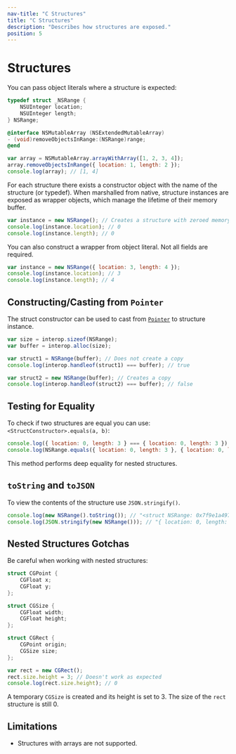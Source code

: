 ```yaml
---
nav-title: "C Structures"
title: "C Structures"
description: "Describes how structures are exposed."
position: 5
---
```


# Structures

You can pass object literals where a structure is expected:
```objective-c
typedef struct _NSRange {
    NSUInteger location;
    NSUInteger length;
} NSRange;

@interface NSMutableArray (NSExtendedMutableArray)
- (void)removeObjectsInRange:(NSRange)range;
@end
```
```javascript
var array = NSMutableArray.arrayWithArray([1, 2, 3, 4]);
array.removeObjectsInRange({ location: 1, length: 2 });
console.log(array); // [1, 4]
```

For each structure there exists a constructor object with the name of the structure (or typedef). When marshalled from native, structure instances are exposed as wrapper objects, which manage the lifetime of their memory buffer.

```javascript
var instance = new NSRange(); // Creates a structure with zeroed memory
console.log(instance.location); // 0
console.log(instance.length); // 0
```

You can also construct a wrapper from object literal. Not all fields are required.
```javascript
var instance = new NSRange({ location: 3, length: 4 });
console.log(instance.location); // 3
console.log(instance.length); // 4
```

## Constructing/Casting from `Pointer`
The struct constructor can be used to cast from [`Pointer`](C-Pointers.md) to structure instance.
```javascript
var size = interop.sizeof(NSRange);
var buffer = interop.alloc(size);

var struct1 = NSRange(buffer); // Does not create a copy
console.log(interop.handleof(struct1) === buffer); // true

var struct2 = new NSRange(buffer); // Creates a copy
console.log(interop.handleof(struct2) === buffer); // false
```

## Testing for Equality
To check if two structures are equal you can use: `<StructConstructor>.equals(a, b)`:
```javascript
console.log({ location: 0, length: 3 } === { location: 0, length: 3 }); // false
console.log(NSRange.equals({ location: 0, length: 3 }, { location: 0, length: 3 })); // true
```

This method performs deep equality for nested structures.

## `toString` and `toJSON`
To view the contents of the structure use `JSON.stringify()`.
```javascript
console.log(new NSRange().toString()); // "<struct NSRange: 0x7f9e1a497710>"
console.log(JSON.stringify(new NSRange())); // "{ location: 0, length: 0 }"
```

## Nested Structures Gotchas
Be careful when working with nested structures:

```objective-c
struct CGPoint {
    CGFloat x;
    CGFloat y;
};

struct CGSize {
    CGFloat width;
    CGFloat height;
};

struct CGRect {
    CGPoint origin;
    CGSize size;
};
```

```javascript
var rect = new CGRect();
rect.size.height = 3; // Doesn't work as expected
console.log(rect.size.height); // 0
```

A temporary `CGSize` is created and its height is set to 3. The size of the `rect` structure is still 0.

## Limitations
 * Structures with arrays are not supported.

